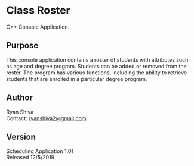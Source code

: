 # Class Roster
 C++ Console Application.

## Purpose
This console application contains a roster of students with attributes such as age and degree program. Students can be added or removed from the roster. The program has various functions, including the ability to retrieve students that are enrolled in a particular degree program.

## Author
Ryan Shiva  
Contact: ryanshiva2@gmail.com

## Version
Scheduling Application 1.01  
Released 12/5/2019
